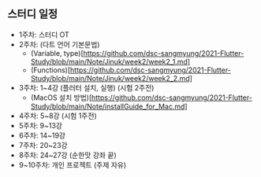 
## 스터디 일정
- 1주차: 스터디 OT
- 2주차: (다트 언어 기본문법)
  - (Variable, type)[https://github.com/dsc-sangmyung/2021-Flutter-Study/blob/main/Note/Jinuk/week2/week2_1.md]
  - (Functions)[https://github.com/dsc-sangmyung/2021-Flutter-Study/blob/main/Note/Jinuk/week2/week2_2.md]
- 3주차: 1~4강 (플러터 설치, 실행) (시험 2주전)
  - (MacOS 설치 방법)[https://github.com/dsc-sangmyung/2021-Flutter-Study/blob/main/Note/installGuide_for_Mac.md]
- 4주차: 5~8강 (시험 1주전)
- 5주차: 9~13강
- 6주차: 14~19강
- 7주차: 20~23강
- 8주차: 24~27강 (순한맛 강좌 끝)
- 9~10주차: 개인 프로젝트 (주제 자유)  
